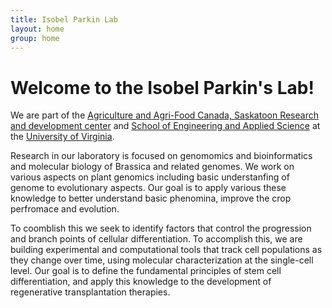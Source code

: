 ```yaml
---
title: Isobel Parkin Lab
layout: home
group: home
---
```


# Welcome to the Isobel Parkin's Lab!

We are part of the [Agriculture and Agri-Food Canada, Saskatoon Research and development center](http://www.agr.gc.ca/eng/scientific-collaboration-and-research-in-agriculture/agriculture-and-agri-food-research-centres-and-collections/saskatchewan/saskatoon-research-and-development-centre/scientific-staff-and-expertise/parkin-isobel-phd/?id=1181853634490) and [School of Engineering and Applied Science](http://www.seas.virginia.edu/) at the [University of Virginia](http://www.virginia.edu/).

Research in our laboratory is focused on genomomics and bioinformatics and molecular biology of Brassica and related genomes. We work on various aspects on plant genomics including basic understanfing of genome to evolutionary aspects. Our goal is to apply various these knowledge to better understand basic phenomina, improve the crop perfromace and evolution.

To coomblish this
we seek to identify factors that control the progression and branch points of cellular differentiation. To accomplish this, we are building experimental and computational tools that track cell populations as they change over time, using molecular characterization at the single-cell level. Our goal is to define the fundamental principles of stem cell differentiation, and apply this knowledge to the development of regenerative transplantation therapies.
